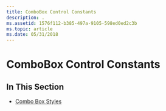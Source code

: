 ```yaml
---
title: ComboBox Control Constants
description: .
ms.assetid: 1576f112-b385-497a-9105-598ed0ed2c3b
ms.topic: article
ms.date: 05/31/2018
---
```


# ComboBox Control Constants

## In This Section

-   [Combo Box Styles](combo-box-styles.md)

 

 




